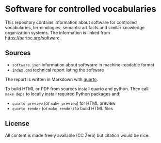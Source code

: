 # Software for controlled vocabularies

This repository contains information about software for controlled vocabularies, terminologies, semantic artifacts and similar knowledge organization systems. The information is linked from <https://bartoc.org/software>.

## Sources

- `software.json` information about softwarre in machine-readable format
- `index.qmd` technical report listing the software 

The report is written in Markdown with [quarto](https://quarto.org/).

To build HTML or PDF from sources install quarto and python. Then call `make deps` to locally install required Python packages and:

- `quarto preview` (or `make preview`) for HTML preview
- `quarto render` (or `make render`) to build HTML files

## License

All content is made freely available (CC Zero) but citation would be nice.
